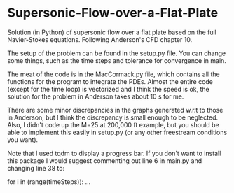 # Supersonic-Flow-over-a-Flat-Plate
Solution (in Python) of supersonic flow over a flat plate based on the full Navier-Stokes equations. Following Anderson's CFD chapter 10.

The setup of the problem can be found in the setup.py file. You can change some things, such as the time steps and tolerance
for convergence in main. 

The meat of the code is in the MacCormack.py file, which contains all the functions for the program to integrate the PDEs. Almost the entire code (except for the time loop) is vectorized and I think the speed is ok, the solution for the problem in Anderson takes about 10 s for me.

There are some minor discrepancies in the graphs generated w.r.t to those in Anderson, but I think the discrepancy is small enough to be neglected. Also, I didn't code up the M=25 at 200,000 ft example, but you should be able to implement this easily in setup.py (or any other freestream conditions you want).

Note that I used tqdm to display a progress bar. If you don't want to install this package I would suggest commenting out line 6 in main.py and changing line 38 to:

for i in (range(timeSteps)):
  ...
